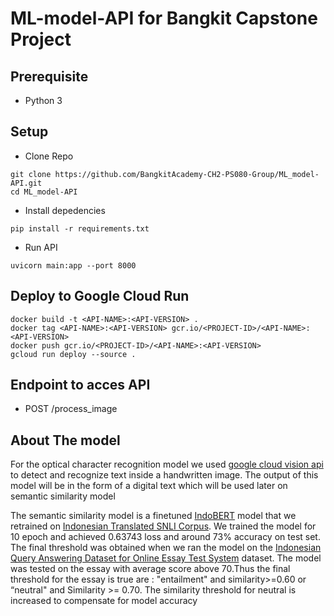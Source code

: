 # ML-model-API for Bangkit Capstone Project

## Prerequisite

- Python 3

## Setup

- Clone Repo

```
git clone https://github.com/BangkitAcademy-CH2-PS080-Group/ML_model-API.git
cd ML_model-API
```
  
- Install depedencies

```
pip install -r requirements.txt
```

- Run API

```
uvicorn main:app --port 8000
```

## Deploy to Google Cloud Run

```
docker build -t <API-NAME>:<API-VERSION> .
docker tag <API-NAME>:<API-VERSION> gcr.io/<PROJECT-ID>/<API-NAME>:<API-VERSION> 
docker push gcr.io/<PROJECT-ID>/<API-NAME>:<API-VERSION> 
gcloud run deploy --source .
```

## Endpoint to acces API

- POST /process_image

## About The model

For the optical character recognition model we used [google cloud vision api](https://cloud.google.com/vision?hl=en) to detect and recognize text inside a handwritten image. The output of this model will be in the form of a digital text which will be used later on semantic similarity model

The semantic similarity model is a finetuned [IndoBERT](https://indolem.github.io/IndoBERT/) model that we retrained on [Indonesian Translated SNLI Corpus](https://github.com/Wikidepia/indonesian_datasets/tree/master/paraphrase/snli). We trained the model for 10 epoch and achieved 0.63743 loss and around 73% accuracy on test set. The final threshold was obtained when we ran the model on the [Indonesian Query Answering Dataset for Online Essay Test System](https://data.mendeley.com/datasets/6gp8m72s9p/1) dataset. The model was tested on the essay with average score above 70.Thus the final threshold for the essay is true are : "entailment" and similarity>=0.60 or “neutral" and Similarity >= 0.70. The similarity threshold for neutral is increased to compensate for model accuracy
